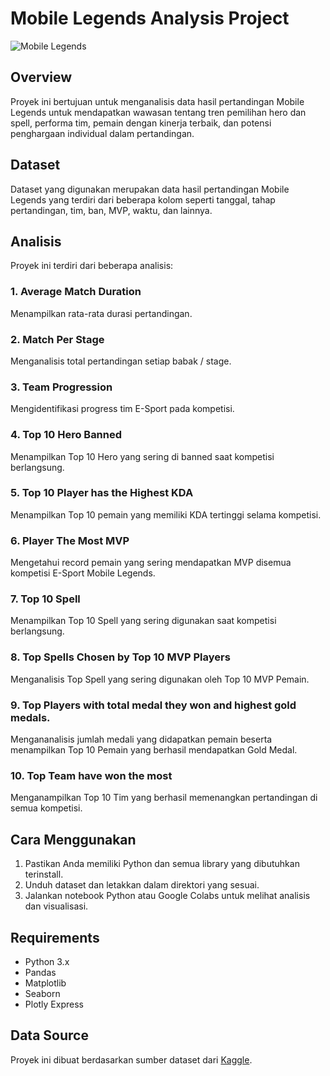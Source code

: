 # Mobile Legends Analysis Project

![Mobile Legends](https://images.unsplash.com/photo-1662691448819-abc725b26962?q=80&w=1374&auto=format&fit=crop&ixlib=rb-4.0.3&ixid=M3wxMjA3fDB8MHxwaG90by1wYWdlfHx8fGVufDB8fHx8fA%3D%3D)

## Overview
Proyek ini bertujuan untuk menganalisis data hasil pertandingan Mobile Legends untuk mendapatkan wawasan tentang tren pemilihan hero dan spell, performa tim, pemain dengan kinerja terbaik, dan potensi penghargaan individual dalam pertandingan.

## Dataset
Dataset yang digunakan merupakan data hasil pertandingan Mobile Legends yang terdiri dari beberapa kolom seperti tanggal, tahap pertandingan, tim, ban, MVP, waktu, dan lainnya.

## Analisis
Proyek ini terdiri dari beberapa analisis:

### 1. Average Match Duration
Menampilkan rata-rata durasi pertandingan.


### 2. Match Per Stage
Menganalisis total pertandingan setiap babak / stage.


### 3. Team Progression
Mengidentifikasi progress tim E-Sport pada kompetisi. 


### 4. Top 10 Hero Banned
Menampilkan Top 10 Hero yang sering di banned saat kompetisi berlangsung.


### 5. Top 10 Player has the Highest KDA
Menampilkan Top 10 pemain yang memiliki KDA tertinggi selama kompetisi.


### 6. Player The Most MVP
Mengetahui record pemain yang sering mendapatkan MVP disemua kompetisi E-Sport Mobile Legends.


### 7. Top 10 Spell
Menampilkan Top 10 Spell yang sering digunakan saat kompetisi berlangsung.


### 8. Top Spells Chosen by Top 10 MVP Players
Menganalisis Top Spell yang sering digunakan oleh Top 10 MVP Pemain.


### 9. Top Players with total medal they won and highest gold medals.
Mengananalisis jumlah medali yang didapatkan pemain beserta menampilkan Top 10 Pemain yang berhasil mendapatkan Gold Medal.


### 10. Top Team have won the most
Menganampilkan Top 10 Tim yang berhasil memenangkan pertandingan di semua kompetisi.





## Cara Menggunakan
1. Pastikan Anda memiliki Python dan semua library yang dibutuhkan terinstall.
2. Unduh dataset dan letakkan dalam direktori yang sesuai.
3. Jalankan notebook Python atau Google Colabs untuk melihat analisis dan visualisasi.

## Requirements
- Python 3.x
- Pandas
- Matplotlib
- Seaborn
- Plotly Express

## Data Source
Proyek ini dibuat berdasarkan sumber dataset dari [Kaggle](https://www.kaggle.com/datasets/bcakra/mobile-legend-bang-bang-match-games-of-the-future).
